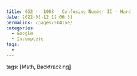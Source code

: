 ```yaml
---
title: 062 -  1088 - Confusing Number II - Hard
date: 2022-08-12 12:06:51
permalink: /pages/9b41ae/
categories:
  - Google
  - Incomplete
tags:
  - 
---
```

tags: [Math, Backtracking]